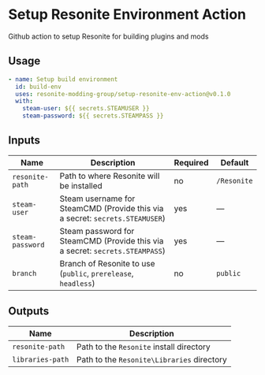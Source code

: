 # Setup Resonite Environment Action
Github action to setup Resonite for building plugins and mods


## Usage
```yml
- name: Setup build environment
  id: build-env
  uses: resonite-modding-group/setup-resonite-env-action@v0.1.0
  with:
    steam-user: ${{ secrets.STEAMUSER }}
    steam-password: ${{ secrets.STEAMPASS }}
```

## Inputs

| Name             | Description                                                                  | Required | Default     |
| ---------------- | ---------------------------------------------------------------------------- | -------- | ----------- |
| `resonite-path`  | Path to where Resonite will be installed                                     | no       | `/Resonite` |
| `steam-user`     | Steam username for SteamCMD (Provide this via a secret: `secrets.STEAMUSER`) | yes      | —           |
| `steam-password` | Steam password for SteamCMD (Provide this via a secret: `secrets.STEAMPASS`) | yes      | —           |
| `branch`         | Branch of Resonite to use (`public`, `prerelease`, `headless`)               | no       | `public`    |

## Outputs

| Name             | Description                                |
| ---------------- | ------------------------------------------ |
| `resonite-path`  | Path to the `Resonite` install directory   |
| `libraries-path` | Path to the `Resonite\Libraries` directory |
